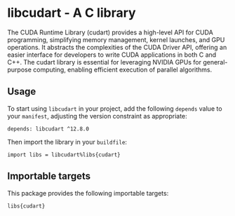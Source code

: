 # libcudart - A C library

The CUDA Runtime Library (cudart) provides a high-level API for CUDA
programming, simplifying memory management, kernel launches, and GPU
operations. It abstracts the complexities of the CUDA Driver API,
offering an easier interface for developers to write CUDA applications
in both C and C++. The cudart library is essential for leveraging
NVIDIA GPUs for general-purpose computing, enabling efficient
execution of parallel algorithms.

## Usage

To start using `libcudart` in your project, add the following `depends`
value to your `manifest`, adjusting the version constraint as appropriate:

```
depends: libcudart ^12.8.0
```

Then import the library in your `buildfile`:

```
import libs = libcudart%libs{cudart}
```


## Importable targets

This package provides the following importable targets:

```
libs{cudart}
```
